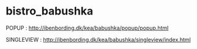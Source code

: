 # bistro_babushka


POPUP : http://ibenbording.dk/kea/babushka/popup/popup.html

SINGLEVIEW : http://ibenbording.dk/kea/babushka/singleview/index.html
